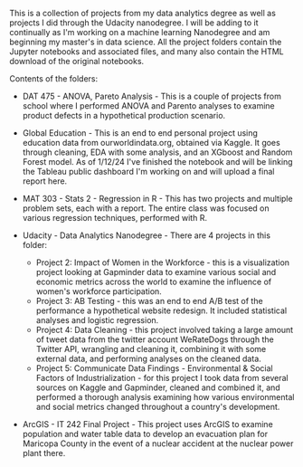 This is a collection of projects from my data analytics degree as well as projects I did through the Udacity nanodegree. I will be adding to it continually as I'm working on a machine learning Nanodegree and am beginning my master's in data science.
All the project folders contain the Jupyter notebooks and associated files, and many also contain the HTML download of the original notebooks.

Contents of the folders: 

- DAT 475 - ANOVA, Pareto Analysis - This is a couple of projects from school where I performed ANOVA and Parento analyses to examine product defects in a hypothetical production scenario.
  
- Global Education - This is an end to end personal project using education data from ourworldindata.org, obtained via Kaggle. It goes through cleaning, EDA with some analysis, and an XGboost and Random Forest model. As of 1/12/24 I've finished the notebook and will be linking the Tableau public dashboard I'm working on and will upload a final report here.

- MAT 303 - Stats 2 - Regression in R - This has two projects and multiple problem sets, each with a report. The entire class was focused on various regression techniques, performed with R.

- Udacity - Data Analytics Nanodegree - There are 4 projects in this folder:
	- Project 2: Impact of Women in the Workforce - this is a visualization project looking at Gapminder data to examine various social and economic metrics across the world to examine the influence of women's workforce participation.
	- Project 3: AB Testing - this was an end to end A/B test of the performance a hypothetical website redesign. It included statistical analyses and logistic regression.
	- Project 4: Data Cleaning - this project involved taking a large amount of tweet data from the twitter account WeRateDogs through the Twitter API, wrangling and cleaning it, combining it with some external data, and performing analyses on the cleaned data.
	- Project 5: Communicate Data Findings - Environmental & Social Factors of Industrialization - for this project I took data from several sources on Kaggle and Gapminder, cleaned and combined it, and performed a thorough analysis examining how various environmental and social metrics changed throughout a country's development.

- ArcGIS - IT 242 Final Project - This project uses ArcGIS to examine population and water table data to develop an evacuation plan for Maricopa County in the event of a nuclear accident at the nuclear power plant there.
